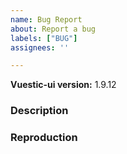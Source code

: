 ```yaml
---
name: Bug Report
about: Report a bug
labels: ["BUG"]
assignees: ''

---
```


**Vuestic-ui version:** 1.9.12

### Description

<!--
  Describe bug here: 
  - What is current behaviour
  - What is expected behaviour
  - Any other useful information
-->

### Reproduction

<!-- 
  Please use playground (https://ui.vuestic.dev/play or codesandbox) or write here steps for reproduction
  ! This will help us handle this issue faster!
 -->
